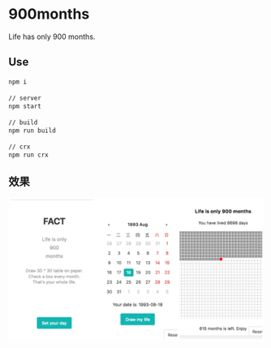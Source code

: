 # 900months

Life has only 900 months.

## Use

```
npm i

// server
npm start

// build
npm run build

// crx
npm run crx
```

## 效果

![](https://github.com/atwxp/900months/raw/master/img/entry.jpg)

